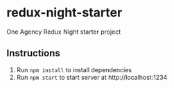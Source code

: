# redux-night-starter
One Agency Redux Night starter project

## Instructions
1. Run `npm install` to install dependencies
2. Run `npm start` to start server at http://localhost:1234